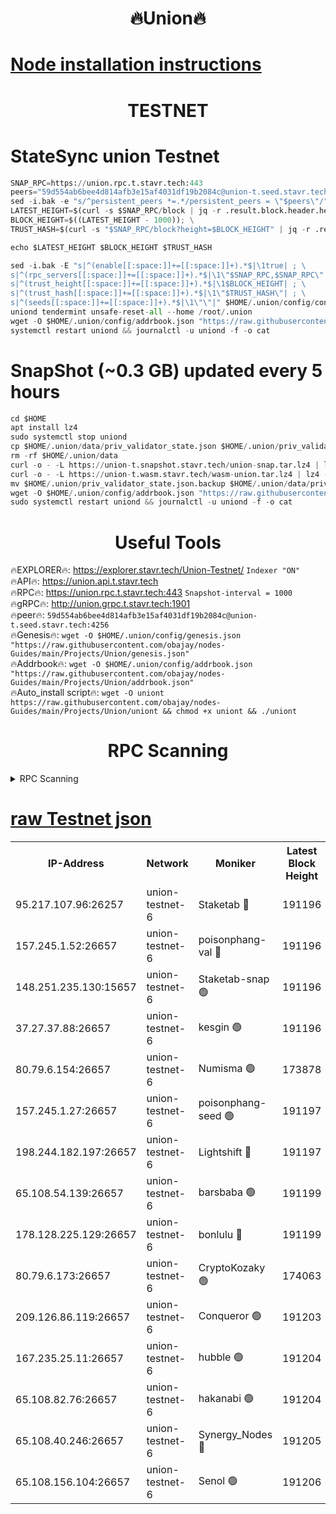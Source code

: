 <h1 align="center"> 🔥Union🔥</h1>

[Node installation instructions](https://github.com/obajay/nodes-Guides/tree/main/Projects/Union)
=

<h1 align="center"> TESTNET</h1>

# StateSync union Testnet
```python
SNAP_RPC=https://union.rpc.t.stavr.tech:443
peers="59d554ab6bee4d814afb3e15af4031df19b2084c@union-t.seed.stavr.tech:4256"
sed -i.bak -e "s/^persistent_peers *=.*/persistent_peers = \"$peers\"/" $HOME/.union/config/config.toml
LATEST_HEIGHT=$(curl -s $SNAP_RPC/block | jq -r .result.block.header.height); \
BLOCK_HEIGHT=$((LATEST_HEIGHT - 1000)); \
TRUST_HASH=$(curl -s "$SNAP_RPC/block?height=$BLOCK_HEIGHT" | jq -r .result.block_id.hash)

echo $LATEST_HEIGHT $BLOCK_HEIGHT $TRUST_HASH

sed -i.bak -E "s|^(enable[[:space:]]+=[[:space:]]+).*$|\1true| ; \
s|^(rpc_servers[[:space:]]+=[[:space:]]+).*$|\1\"$SNAP_RPC,$SNAP_RPC\"| ; \
s|^(trust_height[[:space:]]+=[[:space:]]+).*$|\1$BLOCK_HEIGHT| ; \
s|^(trust_hash[[:space:]]+=[[:space:]]+).*$|\1\"$TRUST_HASH\"| ; \
s|^(seeds[[:space:]]+=[[:space:]]+).*$|\1\"\"|" $HOME/.union/config/config.toml
uniond tendermint unsafe-reset-all --home /root/.union
wget -O $HOME/.union/config/addrbook.json "https://raw.githubusercontent.com/obajay/nodes-Guides/main/Projects/Union/addrbook.json"
systemctl restart uniond && journalctl -u uniond -f -o cat
```
# SnapShot (~0.3 GB) updated every 5 hours
```python
cd $HOME
apt install lz4
sudo systemctl stop uniond
cp $HOME/.union/data/priv_validator_state.json $HOME/.union/priv_validator_state.json.backup
rm -rf $HOME/.union/data
curl -o - -L https://union-t.snapshot.stavr.tech/union-snap.tar.lz4 | lz4 -c -d - | tar -x -C $HOME/.union --strip-components 2
curl -o - -L https://union-t.wasm.stavr.tech/wasm-union.tar.lz4 | lz4 -c -d - | tar -x -C $HOME/.union --strip-components 2
mv $HOME/.union/priv_validator_state.json.backup $HOME/.union/data/priv_validator_state.json
wget -O $HOME/.union/config/addrbook.json "https://raw.githubusercontent.com/obajay/nodes-Guides/main/Projects/Union/addrbook.json"
sudo systemctl restart uniond && journalctl -u uniond -f -o cat
```
 <h1 align="center"> Useful Tools</h1>
 
🔥EXPLORER🔥: https://explorer.stavr.tech/Union-Testnet/        `Indexer "ON"` \
🔥API🔥:      https://union.api.t.stavr.tech \
🔥RPC🔥:      https://union.rpc.t.stavr.tech:443              `Snapshot-interval = 1000` \
🔥gRPC🔥:     http://union.grpc.t.stavr.tech:1901 \
🔥peer🔥:     `59d554ab6bee4d814afb3e15af4031df19b2084c@union-t.seed.stavr.tech:4256` \
🔥Genesis🔥:     `wget -O $HOME/.union/config/genesis.json "https://raw.githubusercontent.com/obajay/nodes-Guides/main/Projects/Union/genesis.json"` \
🔥Addrbook🔥: ```wget -O $HOME/.union/config/addrbook.json "https://raw.githubusercontent.com/obajay/nodes-Guides/main/Projects/Union/addrbook.json"``` \
🔥Auto_install script🔥:  `wget -O uniont https://raw.githubusercontent.com/obajay/nodes-Guides/main/Projects/Union/uniont && chmod +x uniont && ./uniont`

<h1 align="center"> RPC Scanning</h1>

<details>
<summary>RPC Scanning</summary>

<h2 align="center"> We scan nodes in real time every 4 hours. And we provide the final result of RPC endpoints.
We cannot influence the operation of these nodes in any way. </h2>


```python
If Voting Power is higher than 0 --> then the Node is a validator of the network and may be subject to attack and be a potential threat to the chain.
```
```python
We marked such validators with a red symbol
```

</details>

[raw Testnet json](https://rpc-check.uniont.stavr.tech/uniont/rpc-uniont-result.json)
=



<table><tr><th>IP-Address</th><th>Network</th><th>Moniker</th><th>Latest Block Height</th><th>Earliest Block Height</th><th>Catching Up</th><th>Tx Index</th><th>Voting Power</th><th>Scan Time</th></tr><tr><td>95.217.107.96:26257</td><td>union-testnet-6</td><td>Staketab 🔴</td><td>191196</td><td>1</td><td>False</td><td>on</td><td>1000002</td><td>2024-02-25T22:38:15.217219571UTC</td></tr><tr><td>157.245.1.52:26657</td><td>union-testnet-6</td><td>poisonphang-val 🔴</td><td>191196</td><td>1</td><td>False</td><td>on</td><td>1000000</td><td>2024-02-25T22:38:15.956567136UTC</td></tr><tr><td>148.251.235.130:15657</td><td>union-testnet-6</td><td>Staketab-snap 🟢</td><td>191196</td><td>1</td><td>False</td><td>on</td><td>0</td><td>2024-02-25T22:38:16.217926213UTC</td></tr><tr><td>37.27.37.88:26657</td><td>union-testnet-6</td><td>kesgin 🟢</td><td>191196</td><td>1</td><td>False</td><td>on</td><td>0</td><td>2024-02-25T22:38:16.575297448UTC</td></tr><tr><td>80.79.6.154:26657</td><td>union-testnet-6</td><td>Numisma 🟢</td><td>173878</td><td>1</td><td>False</td><td>on</td><td>0</td><td>2024-02-25T22:38:21.211358347UTC</td></tr><tr><td>157.245.1.27:26657</td><td>union-testnet-6</td><td>poisonphang-seed 🟢</td><td>191197</td><td>1</td><td>False</td><td>on</td><td>0</td><td>2024-02-25T22:38:21.936641755UTC</td></tr><tr><td>198.244.182.197:26657</td><td>union-testnet-6</td><td>Lightshift 🔴</td><td>191197</td><td>1</td><td>False</td><td>on</td><td>1000000</td><td>2024-02-25T22:38:24.325339059UTC</td></tr><tr><td>65.108.54.139:26657</td><td>union-testnet-6</td><td>barsbaba 🟢</td><td>191199</td><td>1</td><td>False</td><td>on</td><td>0</td><td>2024-02-25T22:38:35.016330243UTC</td></tr><tr><td>178.128.225.129:26657</td><td>union-testnet-6</td><td>bonlulu 🔴</td><td>191199</td><td>1</td><td>False</td><td>on</td><td>1000000</td><td>2024-02-25T22:38:35.787372352UTC</td></tr><tr><td>80.79.6.173:26657</td><td>union-testnet-6</td><td>CryptoKozaky 🟢</td><td>174063</td><td>1</td><td>False</td><td>on</td><td>0</td><td>2024-02-25T22:38:40.383626349UTC</td></tr><tr><td>209.126.86.119:26657</td><td>union-testnet-6</td><td>Conqueror 🟢</td><td>191203</td><td>1</td><td>False</td><td>on</td><td>0</td><td>2024-02-25T22:38:59.528927346UTC</td></tr><tr><td>167.235.25.11:26657</td><td>union-testnet-6</td><td>hubble 🟢</td><td>191204</td><td>1</td><td>False</td><td>on</td><td>0</td><td>2024-02-25T22:39:05.948409800UTC</td></tr><tr><td>65.108.82.76:26657</td><td>union-testnet-6</td><td>hakanabi 🟢</td><td>191204</td><td>1</td><td>False</td><td>on</td><td>0</td><td>2024-02-25T22:39:06.325059710UTC</td></tr><tr><td>65.108.40.246:26657</td><td>union-testnet-6</td><td>Synergy_Nodes 🔴</td><td>191205</td><td>1</td><td>False</td><td>on</td><td>1000001</td><td>2024-02-25T22:39:12.825369555UTC</td></tr><tr><td>65.108.156.104:26657</td><td>union-testnet-6</td><td>Senol 🟢</td><td>191206</td><td>1</td><td>False</td><td>on</td><td>0</td><td>2024-02-25T22:39:15.306084394UTC</td></tr></table>
